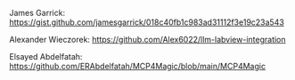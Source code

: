 James Garrick: https://gist.github.com/jamesgarrick/018c40fb1c983ad31112f3e19c23a543

Alexander Wieczorek: https://github.com/Alex6022/llm-labview-integration

Elsayed Abdelfatah: https://github.com/ERAbdelfatah/MCP4Magic/blob/main/MCP4Magic
